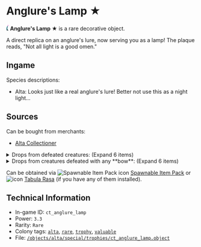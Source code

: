 # Anglure's Lamp ★

<img src="https://raw.githubusercontent.com/Ceterai/Enternia/main/objects/alta/special/trophies/ct_anglure_lamp.png" alt="Anglure's Lamp ★ icon" loading="lazy" width="auto" height="16px"/> **Anglure's Lamp ★** is a rare decorative object.

A direct replica on an anglure's lure, now serving you as a lamp! The plaque reads, "Not all light is a good omen."

## Ingame

Species descriptions:

- Alta: Looks just like a real anglure's lure! Better not use this as a night light...

## Sources

Can be bought from merchants:

- [Alta Collectioner](https://ceterai.github.io/MyEnternia/Wiki/AltaCollectioner)

<details markdown="1"><summary>Drops from defeated creatures: (Expand 6 items)</summary>

- `ct_aric_sporgus`
- `ct_ionic_orbide`
- `ct_nightmare_anglure`
- `ct_nightmare_orbide`
- `ct_warped_anglure`
- `ct_warped_sporgus`

</details>

<details markdown="1"><summary>Drops from creatures defeated with any **bow**: (Expand 6 items)</summary>

- `ct_aric_sporgus`
- `ct_ionic_orbide`
- `ct_nightmare_anglure`
- `ct_nightmare_orbide`
- `ct_warped_anglure`
- `ct_warped_sporgus`

</details>

Can be obtained via <img src="https://raw.githubusercontent.com/Silverfeelin/Starbound-SpawnableItemPack/master/interface/sip/iconSmall.png" alt="Spawnable Item Pack icon" width="18" height="14"/> [Spawnable Item Pack](https://steamcommunity.com/sharedfiles/filedetails/?id=733665104) or <img src="https://steamuserimages-a.akamaihd.net/ugc/263843960696222713/3EC9A7C005541F7D577EBCB8C5736B4EFC9973D6/" alt="icon" width="8" height="12"/> [Tabula Rasa](https://community.playstarbound.com/resources/the-tabula-rasa.3222/) (if you have any of them installed).

## Technical Information

- In-game ID: `ct_anglure_lamp`
- Power: `3.3`
- Rarity: `Rare`
- Colony tags: [`alta`](https://ceterai.github.io/MyEnternia/Wiki/Tags/Alta), [`rare`](https://ceterai.github.io/MyEnternia/Wiki/Tags/Rare), [`trophy`](https://ceterai.github.io/MyEnternia/Wiki/Tags/Trophy), [`valuable`](https://ceterai.github.io/MyEnternia/Wiki/Tags/Valuable)
- File: [`/objects/alta/special/trophies/ct_anglure_lamp.object`](https://github.com/Ceterai/Enternia/blob/main/objects/alta/special/trophies/ct_anglure_lamp.object)
